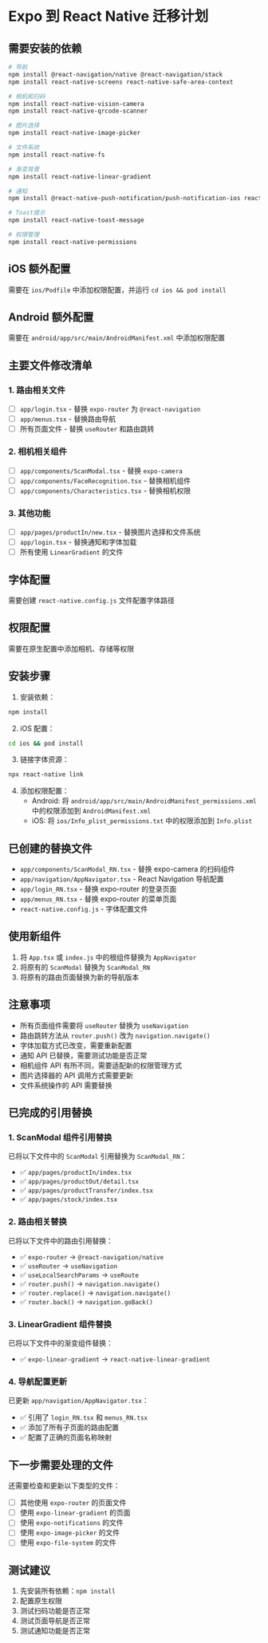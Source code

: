 # Expo 到 React Native 迁移计划

## 需要安装的依赖

```bash
# 导航
npm install @react-navigation/native @react-navigation/stack
npm install react-native-screens react-native-safe-area-context

# 相机和扫码
npm install react-native-vision-camera
npm install react-native-qrcode-scanner

# 图片选择
npm install react-native-image-picker

# 文件系统
npm install react-native-fs

# 渐变背景
npm install react-native-linear-gradient

# 通知
npm install @react-native-push-notification/push-notification-ios react-native-push-notification

# Toast提示
npm install react-native-toast-message

# 权限管理
npm install react-native-permissions
```

## iOS 额外配置

需要在 `ios/Podfile` 中添加权限配置，并运行 `cd ios && pod install`

## Android 额外配置

需要在 `android/app/src/main/AndroidManifest.xml` 中添加权限配置

## 主要文件修改清单

### 1. 路由相关文件

- [ ] `app/login.tsx` - 替换 `expo-router` 为 `@react-navigation`
- [ ] `app/menus.tsx` - 替换路由导航
- [ ] 所有页面文件 - 替换 `useRouter` 和路由跳转

### 2. 相机相关组件

- [ ] `app/components/ScanModal.tsx` - 替换 `expo-camera`
- [ ] `app/components/FaceRecognition.tsx` - 替换相机组件
- [ ] `app/components/Characteristics.tsx` - 替换相机权限

### 3. 其他功能

- [ ] `app/pages/productIn/new.tsx` - 替换图片选择和文件系统
- [ ] `app/login.tsx` - 替换通知和字体加载
- [ ] 所有使用 `LinearGradient` 的文件

## 字体配置

需要创建 `react-native.config.js` 文件配置字体路径

## 权限配置

需要在原生配置中添加相机、存储等权限

## 安装步骤

1. 安装依赖：

```bash
npm install
```

2. iOS 配置：

```bash
cd ios && pod install
```

3. 链接字体资源：

```bash
npx react-native link
```

4. 添加权限配置：
   - Android: 将 `android/app/src/main/AndroidManifest_permissions.xml` 中的权限添加到 `AndroidManifest.xml`
   - iOS: 将 `ios/Info_plist_permissions.txt` 中的权限添加到 `Info.plist`

## 已创建的替换文件

- `app/components/ScanModal_RN.tsx` - 替换 expo-camera 的扫码组件
- `app/navigation/AppNavigator.tsx` - React Navigation 导航配置
- `app/login_RN.tsx` - 替换 expo-router 的登录页面
- `app/menus_RN.tsx` - 替换 expo-router 的菜单页面
- `react-native.config.js` - 字体配置文件

## 使用新组件

1. 将 `App.tsx` 或 `index.js` 中的根组件替换为 `AppNavigator`
2. 将原有的 `ScanModal` 替换为 `ScanModal_RN`
3. 将原有的路由页面替换为新的导航版本

## 注意事项

- 所有页面组件需要将 `useRouter` 替换为 `useNavigation`
- 路由跳转方法从 `router.push()` 改为 `navigation.navigate()`
- 字体加载方式已改变，需要重新配置
- 通知 API 已替换，需要测试功能是否正常
- 相机组件 API 有所不同，需要适配新的权限管理方式
- 图片选择器的 API 调用方式需要更新
- 文件系统操作的 API 需要替换

## 已完成的引用替换

### 1. ScanModal 组件引用替换

已将以下文件中的 `ScanModal` 引用替换为 `ScanModal_RN`：

- ✅ `app/pages/productIn/index.tsx`
- ✅ `app/pages/productOut/detail.tsx`
- ✅ `app/pages/productTransfer/index.tsx`
- ✅ `app/pages/stock/index.tsx`

### 2. 路由相关替换

已将以下文件中的路由引用替换：

- ✅ `expo-router` → `@react-navigation/native`
- ✅ `useRouter` → `useNavigation`
- ✅ `useLocalSearchParams` → `useRoute`
- ✅ `router.push()` → `navigation.navigate()`
- ✅ `router.replace()` → `navigation.navigate()`
- ✅ `router.back()` → `navigation.goBack()`

### 3. LinearGradient 组件替换

已将以下文件中的渐变组件替换：

- ✅ `expo-linear-gradient` → `react-native-linear-gradient`

### 4. 导航配置更新

已更新 `app/navigation/AppNavigator.tsx`：

- ✅ 引用了 `login_RN.tsx` 和 `menus_RN.tsx`
- ✅ 添加了所有子页面的路由配置
- ✅ 配置了正确的页面名称映射

## 下一步需要处理的文件

还需要检查和更新以下类型的文件：

- [ ] 其他使用 `expo-router` 的页面文件
- [ ] 使用 `expo-linear-gradient` 的页面
- [ ] 使用 `expo-notifications` 的文件
- [ ] 使用 `expo-image-picker` 的文件
- [ ] 使用 `expo-file-system` 的文件

## 测试建议

1. 先安装所有依赖：`npm install`
2. 配置原生权限
3. 测试扫码功能是否正常
4. 测试页面导航是否正常
5. 测试通知功能是否正常
